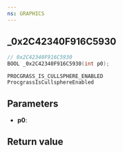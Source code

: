 ```yaml
---
ns: GRAPHICS
---
```

## _0x2C42340F916C5930

```c
// 0x2C42340F916C5930
BOOL _0x2C42340F916C5930(int p0);
```

```
PROCGRASS_IS_CULLSPHERE_ENABLED
ProcgrassIsCullsphereEnabled
```

## Parameters
* **p0**: 

## Return value
